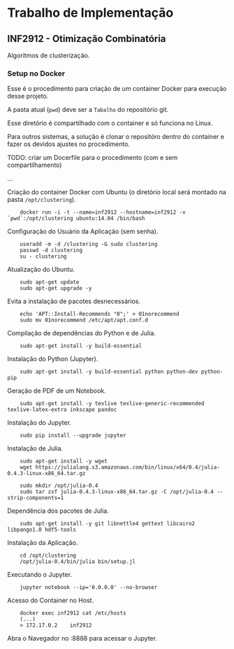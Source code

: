 # Trabalho de Implementação

## INF2912 - Otimização Combinatória

Algoritmos de clusterização.

### Setup no Docker

Esse é o procedimento para criação de um container Docker para execução desse projeto.

A pasta atual (`pwd`) deve ser a `Tabalho` do repositório git.

Esse diretório é compartilhado com o container e só funciona no Linux.

Para outros sistemas, a solução é clonar o repositóro dentro do container e fazer os devidos ajustes no procedimento.

TODO: criar um Docerfile para o procedimento (com e sem compartilhamento)

...

Criação do container Docker com Ubuntu (o diretório local será montado na pasta `/opt/clustering`).

        docker run -i -t --name=inf2912 --hostname=inf2912 -v `pwd`:/opt/clustering ubuntu:14.04 /bin/bash

Configuração do Usuário da Aplicação (sem senha).

        useradd -m -d /clustering -G sudo clustering
        passwd -d clustering
        su - clustering

Atualização do Ubuntu.

        sudo apt-get update
        sudo apt-get upgrade -y

Evita a instalação de pacotes desnecessários.

        echo 'APT::Install-Recommends "0";' > 01norecommend
        sudo mv 01norecommend /etc/apt/apt.conf.d

Compilação de dependências do Python e de Julia.

        sudo apt-get install -y build-essential

Instalação do Python (Jupyter).

        sudo apt-get install -y build-essential python python-dev python-pip

Geração de PDF de um Notebook.

        sudo apt-get install -y texlive texlive-generic-recommended texlive-latex-extra inkscape pandoc

Instalação do Jupyter.

        sudo pip install --upgrade jupyter

Instalação de Julia.

        sudo apt-get install -y wget
        wget https://julialang.s3.amazonaws.com/bin/linux/x64/0.4/julia-0.4.3-linux-x86_64.tar.gz

        sudo mkdir /opt/julia-0.4
        sudo tar zxf julia-0.4.3-linux-x86_64.tar.gz -C /opt/julia-0.4 --strip-components=1

Dependência dos pacotes de Julia.

        sudo apt-get install -y git libnettle4 gettext libcairo2 libpango1.0 hdf5-tools

Instalação da Aplicação.

        cd /opt/clustering
        /opt/julia-0.4/bin/julia bin/setup.jl

Executando o Jupyter.

        jupyter notebook --ip='0.0.0.0' --no-browser

Acesso do Container no Host.

        docker exec inf2912 cat /etc/hosts
        (...)
        > 172.17.0.2	inf2912

Abra o Navegador no <IP>:8888 para acessar o Jupyter.
